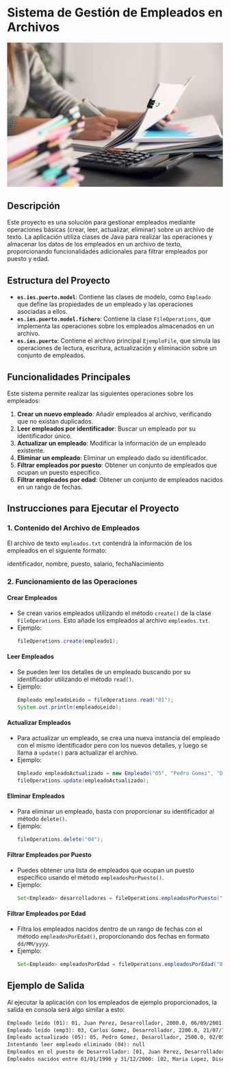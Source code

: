 # **Sistema de Gestión de Empleados en Archivos**

<img src="img/frontpage.webp">

## **Descripción**

Este proyecto es una solución para gestionar empleados mediante operaciones básicas (crear, leer, actualizar, eliminar) sobre un archivo de texto. La aplicación utiliza clases de Java para realizar las operaciones y almacenar los datos de los empleados en un archivo de texto, proporcionando funcionalidades adicionales para filtrar empleados por puesto y edad.

## **Estructura del Proyecto**

- **`es.ies.puerto.model`**: Contiene las clases de modelo, como `Empleado` que define las propiedades de un empleado y las operaciones asociadas a ellos.
- **`es.ies.puerto.model.fichero`**: Contiene la clase `FileOperations`, que implementa las operaciones sobre los empleados almacenados en un archivo.
- **`es.ies.puerto`**: Contiene el archivo principal `EjemploFile`, que simula las operaciones de lectura, escritura, actualización y eliminación sobre un conjunto de empleados.

## **Funcionalidades Principales**

Este sistema permite realizar las siguientes operaciones sobre los empleados:

1. **Crear un nuevo empleado**: Añadir empleados al archivo, verificando que no existan duplicados.
2. **Leer empleados por identificador**: Buscar un empleado por su identificador único.
3. **Actualizar un empleado**: Modificar la información de un empleado existente.
4. **Eliminar un empleado**: Eliminar un empleado dado su identificador.
5. **Filtrar empleados por puesto**: Obtener un conjunto de empleados que ocupan un puesto específico.
6. **Filtrar empleados por edad**: Obtener un conjunto de empleados nacidos en un rango de fechas.

## **Instrucciones para Ejecutar el Proyecto**

### 1. **Contenido del Archivo de Empleados**
   El archivo de texto `empleados.txt` contendrá la información de los empleados en el siguiente formato:

identificador, nombre, puesto, salario, fechaNacimiento


### 2. **Funcionamiento de las Operaciones**

#### **Crear Empleados**
- Se crean varios empleados utilizando el método `create()` de la clase `FileOperations`. Esto añade los empleados al archivo `empleados.txt`.
- Ejemplo:
  ```java
  fileOperations.create(empleado1);
  ```

#### **Leer Empleados**
- Se pueden leer los detalles de un empleado buscando por su identificador utilizando el método `read()`.
- Ejemplo:
  ```java
  Empleado empleadoLeido = fileOperations.read("01");
  System.out.println(empleadoLeido);
  ```

#### **Actualizar Empleados**
- Para actualizar un empleado, se crea una nueva instancia del empleado con el mismo identificador pero con los nuevos detalles, y luego se llama a `update()` para actualizar el archivo.
- Ejemplo:
  ```java
  Empleado empleadoActualizado = new Empleado("05", "Pedro Gomez", "Desarrollador", 2500, "02/05/1992");
  fileOperations.update(empleadoActualizado);
  ```

#### **Eliminar Empleados**
- Para eliminar un empleado, basta con proporcionar su identificador al método `delete()`.
- Ejemplo:
  ```java
  fileOperations.delete("04");
  ```

#### **Filtrar Empleados por Puesto**
- Puedes obtener una lista de empleados que ocupan un puesto específico usando el método `empleadosPorPuesto()`.
- Ejemplo:
  ```java
  Set<Empleado> desarrolladores = fileOperations.empleadosPorPuesto("Desarrollador");
  ```

#### **Filtrar Empleados por Edad**
- Filtra los empleados nacidos dentro de un rango de fechas con el método `empleadosPorEdad()`, proporcionando dos fechas en formato `dd/MM/yyyy`.
- Ejemplo:
  ```java
  Set<Empleado> empleadosPorEdad = fileOperations.empleadosPorEdad("01/01/1990", "31/12/2000");
  ```

## **Ejemplo de Salida**
Al ejecutar la aplicación con los empleados de ejemplo proporcionados, la salida en consola será algo similar a esto:

```txt
Empleado leído (01): 01, Juan Perez, Desarrollador, 2000.0, 06/09/2001    
Empleado leído (emp3): 03, Carlos Gomez, Desarrollador, 2200.0, 21/07/1988
Empleado actualizado (05): 05, Pedro Gomez, Desarollador, 2500.0, 02/05/1992
Intentando leer empleado eliminado (04): null
Empleados en el puesto de Desarrollador: [01, Juan Perez, Desarrollador, 2000.0, 06/09/2001, 03, Carlos Gomez, Desarrollador, 2200.0, 21/07/1988]
Empleados nacidos entre 01/01/1990 y 31/12/2000: [02, Maria Lopez, Diseniador, 1800.0, 15/03/1995, 05, Pedro Gomez, Desarollador, 2500.0, 02/05/1992]